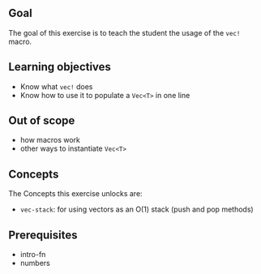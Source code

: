 ## Goal

The goal of this exercise is to teach the student the usage of the `vec!` macro.

## Learning objectives

- Know what `vec!` does
- Know how to use it to populate a `Vec<T>` in one line

## Out of scope

- how macros work
- other ways to instantiate `Vec<T>`

## Concepts

The Concepts this exercise unlocks are:

- `vec-stack`: for using vectors as an O(1) stack (push and pop methods)

## Prerequisites

- intro-fn
- numbers
